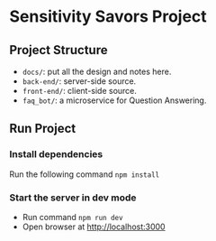 # Sensitivity Savors Project

## Project Structure

- `docs/`: put all the design and notes here.
- `back-end/`: server-side source.
- `front-end/`: client-side source.
- `faq_bot/`: a microservice for Question Answering.

## Run Project

### Install dependencies

Run the following command
`npm install`

### Start the server in dev mode

- Run command
`npm run dev`
- Open browser at [http://localhost:3000](http://localhost:3000)

